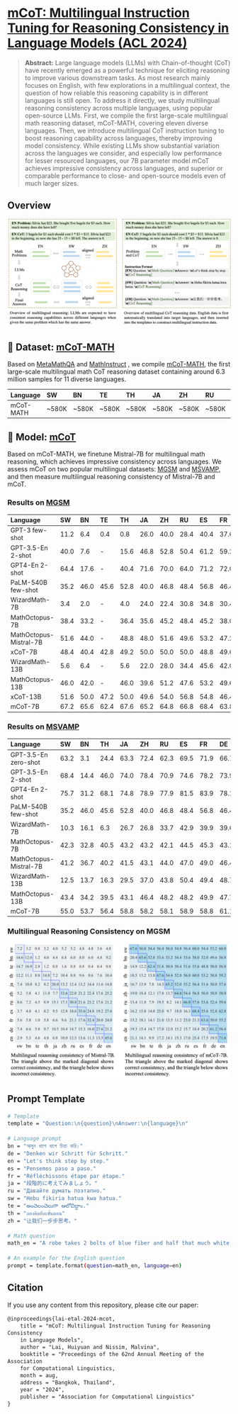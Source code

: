 # [mCoT: Multilingual Instruction Tuning for Reasoning Consistency in Language Models (ACL 2024)](https://arxiv.org/abs/2406.02301)

> **Abstract:**
Large language models (LLMs) with Chain-of-thought (CoT) have recently emerged as a powerful technique for eliciting reasoning to improve various downstream tasks. As most research mainly focuses on English, with few explorations in a multilingual context, the question of how reliable this reasoning capability is in different languages is still open. To address it directly, we study multilingual reasoning consistency across multiple languages, using popular open-source LLMs. First, we compile the first large-scale multilingual math reasoning dataset, mCoT-MATH, covering eleven diverse languages. Then, we introduce multilingual CoT instruction tuning to boost reasoning capability across languages, thereby improving model consistency. While existing LLMs show substantial variation across the languages we consider, and especially low performance for lesser resourced languages, our 7B parameter model mCoT achieves impressive consistency across languages, and superior or comparable performance to close- and open-source models even of much larger sizes.

## Overview

![](./img/overview.png)

## 🤗 Dataset: [mCoT-MATH](https://huggingface.co/datasets/laihuiyuan/mCoT-MATH)

Based on [MetaMathQA](https://github.com/meta-math/MetaMath) and [MathInstruct](https://github.com/TIGER-AI-Lab/MAmmoTH)
, we compile [mCoT-MATH](https://huggingface.co/datasets/laihuiyuan/mCoT-MATH), the first large-scale multilingual math
CoT reasoning dataset containing around 6.3 million samples for 11 diverse languages.

| Language  | SW    | BN    | TE    | TH    | JA    | ZH    | RU    | ES    | FR    | DE    | EN    |Overall |
|:----------|:------|:------|:------|:------|:------|:------|:------|:------|:------|:------|:------|--------|
| mCoT-MATH | ~580K | ~580K | ~580K | ~580K | ~580K | ~580K | ~580K | ~580K | ~580K | ~580K | ~580K | ~6.3M  |

## 🤗 Model: [mCoT](https://huggingface.co/laihuiyuan/mCoT)

Based on mCoT-MATH, we finetune Mistral-7B for multilingual math reasoning, which achieves impressive consistency across
languages. We assess mCoT on two popular multilingual datasets: [MGSM](https://arxiv.org/abs/2210.03057v1) 
and [MSVAMP](https://arxiv.org/abs/2310.20246), and then measure multilingual reasoning consistency of Mistral-7B and mCoT.

### Results on [MGSM](https://arxiv.org/abs/2210.03057v1)
| Language               | SW   | BN   | TE   | TH   | JA   | ZH   | RU   | ES   | FR   | DE   | EN   | 
|:-----------------------|:-----|:-----|:-----|:-----|:-----|:-----|:-----|:-----|:-----|:-----|:-----|
| GPT-3 few-shot         | 11.2 | 6.4  | 0.4  | 0.8  | 26.0 | 40.0 | 28.4 | 40.4 | 37.6 | 36.0 | 53.6 |
| GPT-3.5-En 2-shot      | 40.0 | 7.6  | -    | 15.6 | 46.8 | 52.8 | 50.4 | 61.2 | 59.2 | 62.0 | 67.2 |
| GPT4-En 2-shot         | 64.4 | 17.6 | -    | 40.4 | 71.6 | 70.0 | 64.0 | 71.2 | 72.0 | 73.6 | 80.0 |
| PaLM-540B few-shot     | 35.2 | 46.0 | 45.6 | 52.8 | 40.0 | 46.8 | 48.4 | 56.8 | 46.4 | 49.2 | 62.4 |
| WizardMath-7B          | 3.4  | 2.0  | -    | 4.0  | 24.0 | 22.4 | 30.8 | 34.8 | 30.4 | 30.4 | 47.6 |
| MathOctopus-7B         | 38.4 | 33.2 | -    | 36.4 | 35.6 | 45.2 | 48.4 | 45.2 | 38.0 | 43.6 | 54.8 |
| MathOctopus-Mistral-7B | 51.6 | 44.0 | -    | 48.8 | 48.0 | 51.6 | 49.6 | 53.2 | 47.2 | 50.0 | 58.4 |
| xCoT-7B                | 48.4 | 40.4 | 42.8 | 49.2 | 50.0 | 50.0 | 50.0 | 48.8 | 49.6 | 47.2 | 48.4 |
| WizardMath-13B         | 5.6  | 6.4  | -    | 5.6  | 22.0 | 28.0 | 34.4 | 45.6 | 42.0 | 40.4 | 52.8 |
| MathOctopus-13B        | 46.0 | 42.0 | -    | 46.0 | 39.6 | 51.2 | 47.6 | 53.2 | 49.6 | 49.2 | 51.6 |
| xCoT-13B               | 51.6 | 50.0 | 47.2 | 50.0 | 49.6 | 54.0 | 56.8 | 54.8 | 46.4 | 52.4 | 54.4 |
| mCoT-7B                | 67.2 | 65.6 | 62.4 | 67.6 | 65.2 | 64.8 | 66.8 | 68.4 | 63.8 | 61.2 | 71.6 |


### Results on [MSVAMP](https://arxiv.org/abs/2310.20246)
| Language               | SW   | BN   | TH   | JA   | ZH   | RU   | ES   | FR   | DE   | EN   | AVG  | 
|:-----------------------|:-----|:-----|:-----|:-----|:-----|:-----|:-----|:-----|:-----|:-----|:-----|
| GPT-3.5-En zero-shot   | 63.2 | 3.1  | 24.4 | 63.3 | 72.4 | 62.3 | 69.5 | 71.9 | 66.7 | 76.1 | 57.3 |
| GPT-3.5-En 2-shot      | 68.4 | 14.4 | 46.0 | 74.0 | 78.4 | 70.9 | 74.6 | 78.2 | 73.9 | 81.2 | 66.0 |
| GPT4-En 2-shot         | 75.7 | 31.2 | 68.1 | 74.8 | 78.9 | 77.9 | 81.5 | 83.9 | 78.1 | 80.1 | 73.0 |
| PaLM-540B few-shot     | 35.2 | 46.0 | 45.6 | 52.8 | 40.0 | 46.8 | 48.4 | 56.8 | 46.4 | 49.2 | 62.4 |
| WizardMath-7B          | 10.3 | 16.1 | 6.3  | 26.7 | 26.8 | 33.7 | 42.9 | 39.9 | 39.6 | 45.1 | 27.0 |
| MathOctopus-7B         | 42.3 | 32.8 | 40.5 | 43.2 | 43.2 | 42.1 | 44.5 | 45.3 | 43.1 | 46.8 | 42.4 |
| MathOctopus-Mistral-7B | 41.2 | 36.7 | 40.2 | 41.5 | 43.1 | 44.0 | 47.0 | 49.0 | 46.4 | 49.7 | 43.9 |
| WizardMath-13B         | 12.5 | 13.7 | 16.3 | 29.5 | 37.0 | 43.8 | 50.4 | 49.4 | 48.7 | 56.3 | 35.8 |
| MathOctopus-13B        | 43.4 | 34.2 | 39.5 | 43.1 | 46.4 | 48.2 | 48.2 | 49.9 | 47.7 | 44.6 | 44.5 |
| mCoT-7B                | 55.0 | 53.7 | 56.4 | 58.8 | 58.2 | 58.1 | 58.9 | 58.8 | 61.1 | 58.3 | 57.7 |


### Multilingual Reasoning Consistency on MGSM

![](./img/consistency.png)

## Prompt Template

```bash
# Template
template = "Question:\n{question}\nAnswer:\n{language}\n"

# Language prompt
bn = "আসুন ধাপে ধাপে চিন্তা করি।"
de = "Denken wir Schritt für Schritt."
en = "Let's think step by step."
es = "Pensemos paso a paso."
fr = "Réfléchissons étape par étape."
ja = "段階的に考えてみましょう。"
ru = "Давайте думать поэтапно."
sw = "Hebu fikiria hatua kwa hatua."
te = "అంచెలంచెలుగా ఆలోచిద్దాం."
th = "ลองคิดทีละขั้นตอน"
zh = "让我们一步步思考。"

# Math question
math_en = "A robe takes 2 bolts of blue fiber and half that much white fiber.  How many bolts in total does it take?"

# An example for the English question
prompt = template.format(question=math_en, language=en)
```

## Citation
If you use any content from this repository, please cite our paper:
```
@inproceedings{lai-etal-2024-mcot,
    title = "mCoT: Multilingual Instruction Tuning for Reasoning Consistency
    in Language Models",
    author = "Lai, Huiyuan and Nissim, Malvina",
    booktitle = "Proceedings of the 62nd Annual Meeting of the Association
    for Computational Linguistics,
    month = aug,
    address = "Bangkok, Thailand",
    year = "2024",
    publisher = "Association for Computational Linguistics"
}
```
